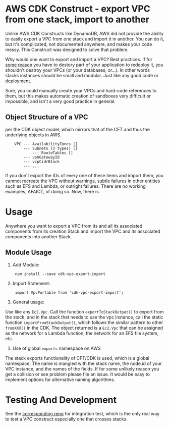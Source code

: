 # AWS CDK Construct - export VPC from one stack, import to another
Unlike AWS CDK Constructs like DynamoDB, AWS did not provide the ability to easily export a VPC from
one stack and import it in another.  You can do it, but it's complicated, not documented anywhere, 
and makes your code messy.  This Construct was designed to solve that problem.

Why would one want to export and import a VPC?  Best practices. If for [some reason](https://github.com/aws/aws-cdk/issues/9854) 
you have to destory part of your application to redeploy it, you shouldn't destroy your VPCs (or your 
databases, or...).  In other words stacks instances should be small and modular.  Just like
any good code or deployment.

Sure, you could manually create your VPCs and hard-code references to them, but this makes 
automatic creation of sandboxes very difficult or impossible, and isn't a very good practice in general.

## Object Structure of a VPC
per the CDK object model, which mirrors that of the CFT and thus the underlying
objects in AWS.

        VPC --- AvailabilityZones []
            --- Subnets (3 types) []
                --- RouteTables []
            --- vpnGatewayId
            --- vcpCidrBlock 
            --- ...

If you don't export the IDs of every one of these items and import them, you canmot recreate
the VPC without warnings, subtle failures in other entities such as EFS and Lambda, or
outright failures.  There are no working examples, AFAICT, of doing so.  Now, there is.

# Usage
Anywhere you want to export a VPC from its and all its associated components from its creation
Stack and import the VPC and its associated components into another Stack.

## Module Usage

1. Add Module:

        npm install --save cdk-vpc-export-import

1. Import Statement:

        import VpcPortable from 'cdk-vpc-export-import';

1. General usage:

Use like any `Ec2.Vpc`.  Call the function `exportToStackOutput()` to export from the stack, and in the
stack that needs to use the vpc instance, call the static function `importFromStackOutput()`, which
follows the similar pattern to other `fromXXX()` in the CDK.  The object returned is a `Ec2.Vpc` 
that can be assigned as the network for a Lambda function, the network for an EFS file system, etc.


1. Use of global `exports` namespace on AWS

The stack exports functionality of CFT/CDK is used, which is a global namespace.  The name is mangled
with the stack name, the node.id of your VPC instance, and the names of the fields.  If for some unlikely
reason you get a collision or see problem please file an issue.  It would be easy to implement options
for alternative naming algorithms.

# Testing And Development

See the [corresponding repo](https://github.com/pszabop/cdk-vpc-export-import-test) 
 for integration test, which is the only real way to test a VPC construct especially one that crosses stacks.
